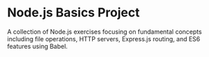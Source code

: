 # Node.js Basics Project
A collection of Node.js exercises focusing on fundamental concepts including file operations, HTTP servers, Express.js routing, and ES6 features using Babel.